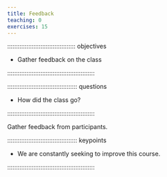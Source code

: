 ```yaml
---
title: Feedback
teaching: 0
exercises: 15
---
```

<script src="files/additional.js" type="text/javascript"></script>

::::::::::::::::::::::::::::::::::::::: objectives

- Gather feedback on the class

::::::::::::::::::::::::::::::::::::::::::::::::::

:::::::::::::::::::::::::::::::::::::::: questions

- How did the class go?

::::::::::::::::::::::::::::::::::::::::::::::::::

Gather feedback from participants.

:::::::::::::::::::::::::::::::::::::::: keypoints

- We are constantly seeking to improve this course.

::::::::::::::::::::::::::::::::::::::::::::::::::


